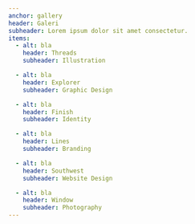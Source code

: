```yaml
---
anchor: gallery
header: Galeri
subheader: Lorem ipsum dolor sit amet consectetur.
items:
  - alt: bla
    header: Threads
    subheader: Illustration

  - alt: bla
    header: Explorer
    subheader: Graphic Design

  - alt: bla
    header: Finish
    subheader: Identity

  - alt: bla
    header: Lines
    subheader: Branding

  - alt: bla
    header: Southwest
    subheader: Website Design

  - alt: bla
    header: Window
    subheader: Photography
---
```

